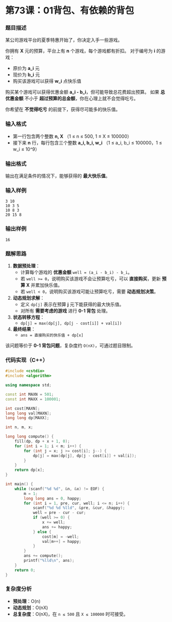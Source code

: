# 第73课：01背包、有依赖的背包

### 题目描述

某公司游戏平台的夏季特惠开始了，你决定入手一些游戏。

你拥有 **X** 元的预算，平台上有 **n** 个游戏，每个游戏都有折扣。
 对于编号为 **i** 的游戏：

- 原价为 **a_i** 元
- 现价为 **b_i** 元
- 购买该游戏可以获得 **w_i** 点快乐值

购买某个游戏可以获得优惠金额 **a_i - b_i**，但可能导致总花费超出预算。
 如果 **总优惠金额** 不小于 **超过预算的总金额**，你在心理上就不会觉得吃亏。

你希望在 **不觉得吃亏** 的前提下，获得尽可能多的快乐值。

### 输入格式

- 第一行包含两个整数 **n, X** （1 ≤ n ≤ 500, 1 ≤ X ≤ 100000）
- 接下来 **n** 行，每行包含三个整数 **a_i, b_i, w_i** （1 ≤ a_i, b_i ≤ 100000，1 ≤ w_i ≤ 10^9）

### 输出格式

输出在满足条件的情况下，能够获得的 **最大快乐值**。

### 输入样例

```
3 10
10 3 5
10 8 3
20 15 8
```

### 输出样例

```
16
```

### 题解思路

1. **数据预处理**：
   - 计算每个游戏的 **优惠金额** `well = (a_i - b_i) - b_i`。
   - 若 `well >= 0`，说明购买该游戏不会让预算吃亏，可以 **直接购买**，更新 **预算 X** 并累加快乐值。
   - 若 `well < 0`，说明购买该游戏可能让预算吃亏，需要 **动态规划决策**。
2. **动态规划求解**：
   - 定义 `dp[j]` 表示在预算 **j** 元下能获得的最大快乐值。
   - 对所有 **需要考虑的游戏** 进行 **0-1 背包** 处理。
3. **状态转移方程**：
   - `dp[j] = max(dp[j], dp[j - cost[i]] + val[i])`
4. **最终结果**：
   - `ans = 直接购买的快乐值 + dp[x]`

该问题等价于 **0-1 背包问题**，复杂度约 `O(nX)`，可通过题目限制。

### 代码实现（C++）

```cpp
#include <cstdio>
#include <algorithm>

using namespace std;

const int MAXN = 501;
const int MAXX = 100001;

int cost[MAXN];
long long val[MAXN];
long long dp[MAXX];

int n, m, x;

long long compute() {
    fill(dp, dp + x + 1, 0);
    for (int i = 1; i < m; i++) {
        for (int j = x; j >= cost[i]; j--) {
            dp[j] = max(dp[j], dp[j - cost[i]] + val[i]);
        }
    }
    return dp[x];
}

int main() {
    while (scanf("%d %d", &n, &x) != EOF) {
        m = 1;
        long long ans = 0, happy;
        for (int i = 1, pre, cur, well; i <= n; i++) {
            scanf("%d %d %lld", &pre, &cur, &happy);
            well = pre - cur - cur;
            if (well >= 0) {
                x += well;
                ans += happy;
            } else {
                cost[m] = -well;
                val[m++] = happy;
            }
        }
        ans += compute();
        printf("%lld\n", ans);
    }
    return 0;
}
```

### 复杂度分析

- **预处理**：O(n)
- **动态规划**：O(nX)
- **总复杂度**：O(nX)，在 `n ≤ 500` 且 `X ≤ 100000` 时可接受。